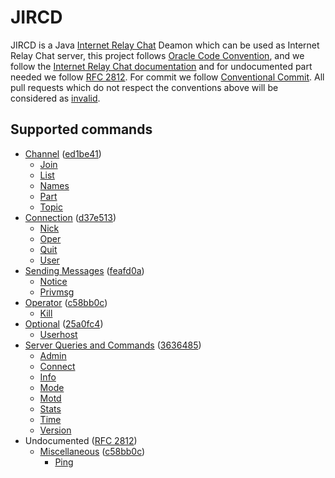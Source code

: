 # JIRCD

JIRCD is a Java [Internet Relay Chat](https://wikipedia.org/wiki/Internet_Relay_Chat) Deamon which can be used as Internet Relay Chat server,
this project follows [Oracle Code Convention](https://www.oracle.com/java/technologies/javase/codeconventions-contents.html), 
and we follow the [Internet Relay Chat documentation](https://modern.ircdocs.horse/index.html) 
and for undocumented part needed we follow [RFC 2812](https://datatracker.ietf.org/doc/html/rfc2812).
For commit we follow [Conventional Commit](https://www.conventionalcommits.org/en/v1.0.0/).
All pull requests which do not respect the conventions above will be considered as [invalid](https://github.com/enimaloc/jircd/issues?q=label%3Ainvalid).

## Supported commands

- [Channel](https://modern.ircdocs.horse/index.html#channel-operations) ([ed1be41](https://github.com/enimaloc/jircd/commit/ed1be41f01481f007ba83e352e58f1af84a13642))
  - [Join](https://modern.ircdocs.horse/index.html#join-message)
  - [List](https://modern.ircdocs.horse/index.html#list-message)
  - [Names](https://modern.ircdocs.horse/index.html#names-message)
  - [Part](https://modern.ircdocs.horse/index.html#part-message)
  - [Topic](https://modern.ircdocs.horse/index.html#topic-message)
- [Connection](https://modern.ircdocs.horse/index.html#connection-messages) ([d37e513](https://github.com/enimaloc/jircd/commit/d37e51341e1e9193b7c7343c3c19ce9f44c023bb))
  - [Nick](https://modern.ircdocs.horse/index.html#nick-message)
  - [Oper](https://modern.ircdocs.horse/index.html#oper-message)
  - [Quit](https://modern.ircdocs.horse/index.html#quit-message)
  - [User](https://modern.ircdocs.horse/index.html#user-message)
- [Sending Messages](https://modern.ircdocs.horse/index.html#sending-messages) ([feafd0a](https://github.com/enimaloc/jircd/commit/feafd0a467cff85bfa04dd41342a6b66b5a666e6))
  - [Notice](https://modern.ircdocs.horse/index.html#notice-message)
  - [Privmsg](https://modern.ircdocs.horse/index.html#privmsg-message)
- [Operator](https://modern.ircdocs.horse/index.html#operator-messages) ([c58bb0c](https://github.com/enimaloc/jircd/commit/c58bb0c1fde1d16c240a81fb25cb27f27f50c8e9))
  - [Kill](https://modern.ircdocs.horse/index.html#kill-message)
- [Optional](https://modern.ircdocs.horse/index.html#optional-messages) ([25a0fc4](https://github.com/enimaloc/jircd/commit/25a0fc4de3c9cc08133e9d5943cdaf47de2be5b6))
  - [Userhost](https://modern.ircdocs.horse/index.html#userhost-message)
- [Server Queries and Commands](https://modern.ircdocs.horse/index.html#server-queries-and-commands) ([3636485](https://github.com/enimaloc/jircd/commit/363648516b2323af0b3b952f3f558612328deb2a))
  - [Admin](https://modern.ircdocs.horse/index.html#admin-message)
  - [Connect](https://modern.ircdocs.horse/index.html#connect-message)
  - [Info](https://modern.ircdocs.horse/index.html#info-message)
  - [Mode](https://modern.ircdocs.horse/index.html#mode-message)
  - [Motd](https://modern.ircdocs.horse/index.html#motd-message)
  - [Stats](https://modern.ircdocs.horse/index.html#stats-message)
  - [Time](https://modern.ircdocs.horse/index.html#time-message)
  - [Version](https://modern.ircdocs.horse/index.html#version-message)
- Undocumented ([RFC 2812](https://datatracker.ietf.org/doc/html/rfc2812))
  - [Miscellaneous](https://datatracker.ietf.org/doc/html/rfc2812#section-3.7) ([c58bb0c](https://github.com/enimaloc/jircd/commit/c58bb0c1fde1d16c240a81fb25cb27f27f50c8e9))
    - [Ping](https://datatracker.ietf.org/doc/html/rfc2812#section-3.7.2)